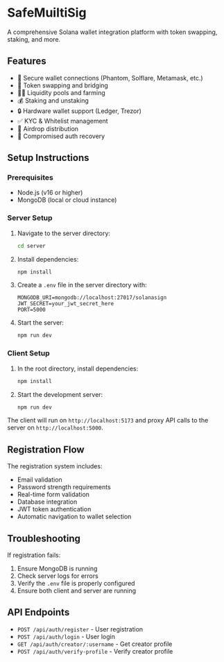 # SafeMuiltiSig

A comprehensive Solana wallet integration platform with token swapping, staking, and more.

## Features

- 🔐 Secure wallet connections (Phantom, Solflare, Metamask, etc.)
- 💱 Token swapping and bridging
- 🏊‍♂️ Liquidity pools and farming
- 💰 Staking and unstaking
- 🔒 Hardware wallet support (Ledger, Trezor)
- ✅ KYC & Whitelist management
- 🎁 Airdrop distribution
- 🔄 Compromised auth recovery

## Setup Instructions

### Prerequisites
- Node.js (v16 or higher)
- MongoDB (local or cloud instance)

### Server Setup
1. Navigate to the server directory:
   ```bash
   cd server
   ```

2. Install dependencies:
   ```bash
   npm install
   ```

3. Create a `.env` file in the server directory with:
   ```env
   MONGODB_URI=mongodb://localhost:27017/solanasign
   JWT_SECRET=your_jwt_secret_here
   PORT=5000
   ```

4. Start the server:
   ```bash
   npm run dev
   ```

### Client Setup
1. In the root directory, install dependencies:
   ```bash
   npm install
   ```

2. Start the development server:
   ```bash
   npm run dev
   ```

The client will run on `http://localhost:5173` and proxy API calls to the server on `http://localhost:5000`.

## Registration Flow

The registration system includes:
- Email validation
- Password strength requirements
- Real-time form validation
- Database integration
- JWT token authentication
- Automatic navigation to wallet selection

## Troubleshooting

If registration fails:
1. Ensure MongoDB is running
2. Check server logs for errors
3. Verify the `.env` file is properly configured
4. Ensure both client and server are running

## API Endpoints

- `POST /api/auth/register` - User registration
- `POST /api/auth/login` - User login
- `GET /api/auth/creator/:username` - Get creator profile
- `POST /api/auth/verify-profile` - Verify creator profile
